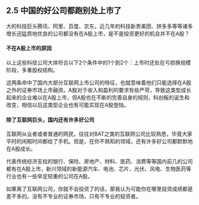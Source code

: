 ## 2.5 中国的好公司都跑别处上市了
大的科技巨头腾讯、阿里、百度、京东，近几年的科技新贵美团、拼多多等等诸多增长迅猛质地优良的公司都没有在A股上市，是不是投资更好的机会并不在A股？

#### 不在A股上市的原因
以上这些科技公司大体符合以下2个条件中的1个到2个：上市时还处在亏损换规模阶段，多重股权结构。

这两条命中了国内大部分互联网上市公司的特征，也就意味着他们只能选择在A股之外的证券市场上市融资。A股对于收入和盈利的要求有些严苛，导致这类型成长起来的企业难以在A股上市，但A股也在不断的完善自身的规则，科创板的诞生和改变，相信以后这类型企业也有可能实现在A股登陆。

#### 除了互联网巨头，国内还有许多好公司
互联网从业者或者普通的网民，往往对BAT之类的互联网公司比较熟悉，毕竟大家平时的闲暇时间都给了手机。但是，在你不熟知的领域，还有许多好公司都默默地在A股成长。

代表传统经济支柱的银行、保险、房地产、材料、医药、消费等等国内前几的公司都有在A股上市，新兴领域的新能源汽车、电池、芯片、光伏、风电、生物医药等行业也有一些举足轻重的公司在A股。

如果离了互联网公司，你就不会投资了的话，那我认为可能你在哪里投资成绩都是差不多的。没有不专业的证券市场，只有不专业的投资者。
